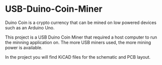 # USB-Duino-Coin-Miner

Duino Coin is a crypto currency that can be mined on low powered devices such as an Arduino Uno.

This project is a USB Duino Coin Miner that required a host computer to run the minning application on. The more USB miners used, the more mining power is available.

In the project you will find KiCAD files for the schematic and PCB layout.

